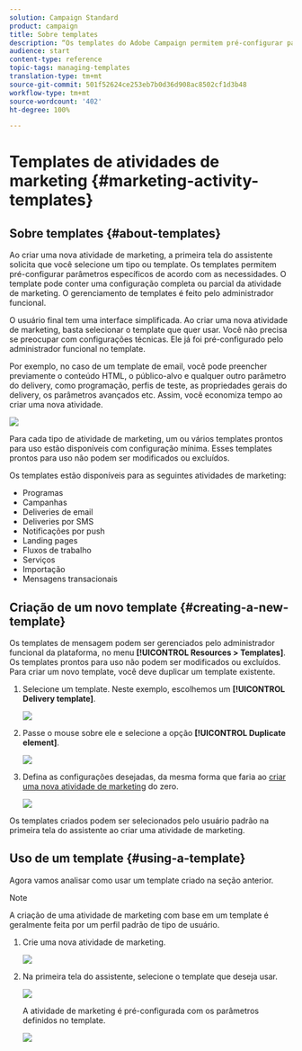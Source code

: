 ```yaml
---
solution: Campaign Standard
product: campaign
title: Sobre templates
description: “Os templates do Adobe Campaign permitem pré-configurar parâmetros dependendo das necessidades. Eles podem conter uma configuração completa ou parcial da atividade de marketing para simplificar o Adobe Campaign para os usuários finais não técnicos.”
audience: start
content-type: reference
topic-tags: managing-templates
translation-type: tm+mt
source-git-commit: 501f52624ce253eb7b0d36d908ac8502cf1d3b48
workflow-type: tm+mt
source-wordcount: '402'
ht-degree: 100%

---
```



# Templates de atividades de marketing {#marketing-activity-templates}

## Sobre templates {#about-templates}

Ao criar uma nova atividade de marketing, a primeira tela do assistente solicita que você selecione um tipo ou template. Os templates permitem pré-configurar parâmetros específicos de acordo com as necessidades. O template pode conter uma configuração completa ou parcial da atividade de marketing. O gerenciamento de templates é feito pelo administrador funcional.

O usuário final tem uma interface simplificada. Ao criar uma nova atividade de marketing, basta selecionar o template que quer usar. Você não precisa se preocupar com configurações técnicas. Ele já foi pré-configurado pelo administrador funcional no template.

Por exemplo, no caso de um template de email, você pode preencher previamente o conteúdo HTML, o público-alvo e qualquer outro parâmetro do delivery, como programação, perfis de teste, as propriedades gerais do delivery, os parâmetros avançados etc. Assim, você economiza tempo ao criar uma nova atividade.

![](assets/template_1.png)

Para cada tipo de atividade de marketing, um ou vários templates prontos para uso estão disponíveis com configuração mínima. Esses templates prontos para uso não podem ser modificados ou excluídos.

Os templates estão disponíveis para as seguintes atividades de marketing:

* Programas
* Campanhas
* Deliveries de email
* Deliveries por SMS
* Notificações por push
* Landing pages
* Fluxos de trabalho
* Serviços
* Importação
* Mensagens transacionais

## Criação de um novo template {#creating-a-new-template}

Os templates de mensagem podem ser gerenciados pelo administrador funcional da plataforma, no menu **[!UICONTROL Resources > Templates]**. Os templates prontos para uso não podem ser modificados ou excluídos. Para criar um novo template, você deve duplicar um template existente.

1. Selecione um template. Neste exemplo, escolhemos um **[!UICONTROL Delivery template]**.

   ![](assets/template_2.png)

1. Passe o mouse sobre ele e selecione a opção **[!UICONTROL Duplicate element]**.

   ![](assets/template_3.png)

1. Defina as configurações desejadas, da mesma forma que faria ao [criar uma nova atividade de marketing](../../start/using/marketing-activities.md#creating-a-marketing-activity) do zero.

   ![](assets/template_4.png)

Os templates criados podem ser selecionados pelo usuário padrão na primeira tela do assistente ao criar uma atividade de marketing.

## Uso de um template {#using-a-template}

Agora vamos analisar como usar um template criado na seção anterior.

>[!NOTE]
>
>A criação de uma atividade de marketing com base em um template é geralmente feita por um perfil padrão de tipo de usuário.

1. Crie uma nova atividade de marketing.

   ![](assets/template_5.png)

1. Na primeira tela do assistente, selecione o template que deseja usar.

   ![](assets/template_6.png)

   A atividade de marketing é pré-configurada com os parâmetros definidos no template.

   ![](assets/template_7.png)
